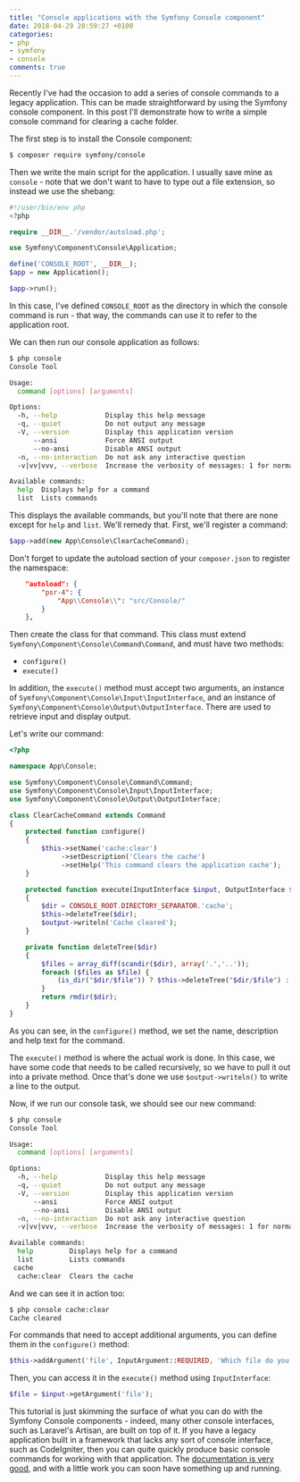 ```yaml
---
title: "Console applications with the Symfony Console component"
date: 2018-04-29 20:59:27 +0100
categories:
- php
- symfony
- console
comments: true
---
```


Recently I've had the occasion to add a series of console commands to a legacy application. This can be made straightforward by using the Symfony console component. In this post I'll demonstrate how to write a simple console command for clearing a cache folder.

The first step is to install the Console component:

```bash
$ composer require symfony/console
```

Then we write the main script for the application. I usually save mine as `console` - note that we don't want to have to type out a file extension, so instead we use the shebang:

```php
#!/user/bin/env php
<?php

require __DIR__.'/vendor/autoload.php';

use Symfony\Component\Console\Application;

define('CONSOLE_ROOT', __DIR__);
$app = new Application();

$app->run();
```

In this case, I've defined `CONSOLE_ROOT` as the directory in which the console command is run - that way, the commands can use it to refer to the application root.

We can then run our console application as follows:

```bash
$ php console
Console Tool

Usage:
  command [options] [arguments]

Options:
  -h, --help            Display this help message
  -q, --quiet           Do not output any message
  -V, --version         Display this application version
      --ansi            Force ANSI output
      --no-ansi         Disable ANSI output
  -n, --no-interaction  Do not ask any interactive question
  -v|vv|vvv, --verbose  Increase the verbosity of messages: 1 for normal output, 2 for more verbose output and 3 for debug

Available commands:
  help  Displays help for a command
  list  Lists commands
```

This displays the available commands, but you'll note that there are none except for `help` and `list`. We'll remedy that. First, we'll register a command:

```php
$app->add(new App\Console\ClearCacheCommand);
```

Don't forget to update the autoload section of your `composer.json` to register the namespace:

```json
    "autoload": {
        "psr-4": {
            "App\\Console\\": "src/Console/"
        }
    },
```

Then create the class for that command. This class must extend `Symfony\Component\Console\Command\Command`, and must have two methods:

* `configure()`
* `execute()`

In addition, the `execute()` method must accept two arguments, an instance of `Symfony\Component\Console\Input\InputInterface`, and an instance of `Symfony\Component\Console\Output\OutputInterface`. There are used to retrieve input and display output.

Let's write our command:

```php
<?php

namespace App\Console;

use Symfony\Component\Console\Command\Command;
use Symfony\Component\Console\Input\InputInterface;
use Symfony\Component\Console\Output\OutputInterface;

class ClearCacheCommand extends Command
{
    protected function configure()
    {
        $this->setName('cache:clear')
             ->setDescription('Clears the cache')
             ->setHelp('This command clears the application cache');
    }

    protected function execute(InputInterface $input, OutputInterface $output)
    {
        $dir = CONSOLE_ROOT.DIRECTORY_SEPARATOR.'cache';
        $this->deleteTree($dir);
        $output->writeln('Cache cleared');
    } 

    private function deleteTree($dir)
    {
        $files = array_diff(scandir($dir), array('.','..')); 
        foreach ($files as $file) { 
            (is_dir("$dir/$file")) ? $this->deleteTree("$dir/$file") : unlink("$dir/$file"); 
        } 
        return rmdir($dir); 
    }
}
```

As you can see, in the `configure()` method, we set the name, description and help text for the command.

The `execute()` method is where the actual work is done. In this case, we have some code that needs to be called recursively, so we have to pull it out into a private method. Once that's done we use `$output->writeln()` to write a line to the output.

Now, if we run our console task, we should see our new command:

```bash
$ php console
Console Tool

Usage:
  command [options] [arguments]

Options:
  -h, --help            Display this help message
  -q, --quiet           Do not output any message
  -V, --version         Display this application version
      --ansi            Force ANSI output
      --no-ansi         Disable ANSI output
  -n, --no-interaction  Do not ask any interactive question
  -v|vv|vvv, --verbose  Increase the verbosity of messages: 1 for normal output, 2 for more verbose output and 3 for debug

Available commands:
  help         Displays help for a command
  list         Lists commands
 cache
  cache:clear  Clears the cache
```

And we can see it in action too:

```bash
$ php console cache:clear
Cache cleared
```

For commands that need to accept additional arguments, you can define them in the `configure()` method:

```php
$this->addArgument('file', InputArgument::REQUIRED, 'Which file do you want to delete?')
```

Then, you can access it in the `execute()` method using `InputInterface`:

```php
$file = $input->getArgument('file');
```

This tutorial is just skimming the surface of what you can do with the Symfony Console components - indeed, many other console interfaces, such as Laravel's Artisan, are built on top of it. If you have a legacy application built in a framework that lacks any sort of console interface, such as CodeIgniter, then you can quite quickly produce basic console commands for working with that application. The [documentation is very good](https://symfony.com/doc/current/console.html), and with a little work you can soon have something up and running.
